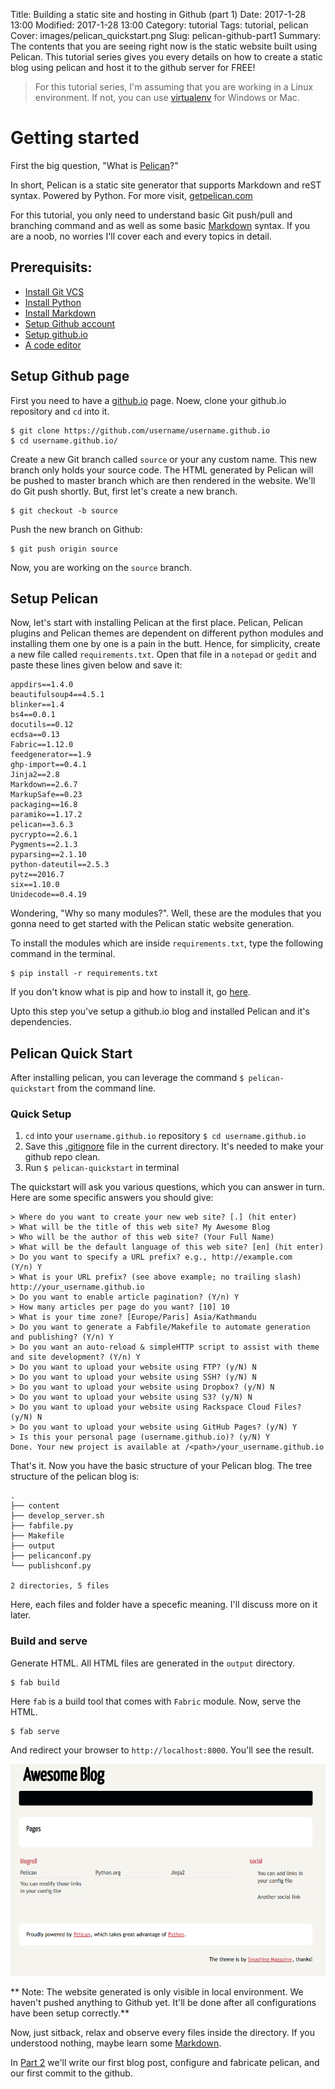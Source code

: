 Title: Building a static site and hosting in Github (part 1)
Date: 2017-1-28 13:00
Modified: 2017-1-28 13:00
Category: tutorial
Tags: tutorial, pelican
Cover: images/pelican_quickstart.png
Slug: pelican-github-part1
Summary: The contents that you are seeing right now is the static website built using Pelican. This tutorial series gives you every details on how to create a static blog using pelican and host it to the github server for FREE!

> For this tutorial series, I'm assuming that you are working in a Linux environment. If not, you can use [virtualenv] for Windows or Mac.

# Getting started

First the big question, "What is [Pelican]?"

In short, Pelican is a static site generator that supports Markdown and reST syntax. Powered by Python. For more visit, [getpelican.com](http://getpelican.com/)

For this tutorial, you only need to understand basic Git push/pull and branching command and as well as some basic [Markdown] syntax. If you are a noob, no worries I'll cover each and every topics in detail.

## Prerequisits:

* [Install Git VCS]
* [Install Python]
* [Install Markdown]
* [Setup Github account]
* [Setup github.io]
* [A code editor]

## Setup Github page
First you need to have a [github.io][Setup github.io] page. Noew, clone your github.io repository and `cd` into it.

    $ git clone https://github.com/username/username.github.io
    $ cd username.github.io/

Create a new Git branch called `source` or your any custom name. This new branch only holds your source code. The HTML generated by Pelican will be pushed to master branch which are then rendered in the website. We'll do Git push shortly. But, first let's create a new branch.
    
    $ git checkout -b source
    
Push the new branch on Github:

    $ git push origin source

Now, you are working on the `source` branch.

## Setup Pelican
Now, let's start with installing Pelican at the first place. Pelican, Pelican plugins and Pelican themes are dependent on different python modules and installing them one by one is a pain in the butt. Hence, for simplicity, create a new file called `requirements.txt`. Open that file in a `notepad` or `gedit` and paste these lines given below and save it:

    appdirs==1.4.0
    beautifulsoup4==4.5.1
    blinker==1.4
    bs4==0.0.1
    docutils==0.12
    ecdsa==0.13
    Fabric==1.12.0
    feedgenerator==1.9
    ghp-import==0.4.1
    Jinja2==2.8
    Markdown==2.6.7
    MarkupSafe==0.23
    packaging==16.8
    paramiko==1.17.2
    pelican==3.6.3
    pycrypto==2.6.1
    Pygments==2.1.3
    pyparsing==2.1.10
    python-dateutil==2.5.3
    pytz==2016.7
    six==1.10.0
    Unidecode==0.4.19

Wondering, "Why so many modules?". Well, these are the modules that you gonna need to get started with the Pelican static website generation.

To install the modules which are inside `requirements.txt`, type the following command in the terminal.
    
    $ pip install -r requirements.txt

If you don't know what is pip and how to install it, go [here].

Upto this step you've setup a github.io blog and installed Pelican and it's dependencies.

## Pelican Quick Start

After installing pelican, you can leverage the command `$ pelican-quickstart` from the command line.

### Quick Setup

1. `cd` into your `username.github.io` repository 
    `$ cd username.github.io`
1.  Save this [.gitignore] file in the current directory. It's needed to make your github repo clean.
1.  Run `$ pelican-quickstart` in terminal

The quickstart will ask you various questions, which you can answer in turn. Here are some specific answers you should give:

    > Where do you want to create your new web site? [.] (hit enter)
    > What will be the title of this web site? My Awesome Blog
    > Who will be the author of this web site? (Your Full Name)
    > What will be the default language of this web site? [en] (hit enter) 
    > Do you want to specify a URL prefix? e.g., http://example.com   (Y/n) Y
    > What is your URL prefix? (see above example; no trailing slash) http://your_username.github.io
    > Do you want to enable article pagination? (Y/n) Y
    > How many articles per page do you want? [10] 10
    > What is your time zone? [Europe/Paris] Asia/Kathmandu
    > Do you want to generate a Fabfile/Makefile to automate generation and publishing? (Y/n) Y
    > Do you want an auto-reload & simpleHTTP script to assist with theme and site development? (Y/n) Y
    > Do you want to upload your website using FTP? (y/N) N
    > Do you want to upload your website using SSH? (y/N) N
    > Do you want to upload your website using Dropbox? (y/N) N
    > Do you want to upload your website using S3? (y/N) N
    > Do you want to upload your website using Rackspace Cloud Files? (y/N) N
    > Do you want to upload your website using GitHub Pages? (y/N) Y
    > Is this your personal page (username.github.io)? (y/N) Y
    Done. Your new project is available at /<path>/your_username.github.io

That's it. Now you have the basic structure of your Pelican blog. The tree structure of the pelican blog is:

    .
    ├── content
    ├── develop_server.sh
    ├── fabfile.py
    ├── Makefile
    ├── output
    ├── pelicanconf.py
    └── publishconf.py
    
    2 directories, 5 files

Here, each files and folder have a specefic meaning. I'll discuss more on it later. 

### Build and serve

Generate HTML. All HTML files are generated in the `output` directory.

    $ fab build

Here `fab` is a build tool that comes with `Fabric` module. Now, serve the HTML.

    $ fab serve

And redirect your browser to `http://localhost:8000`. You'll see the result.

![Website preview](images/pelican_quickstart.png)

** Note: The website generated is only visible in local environment. We haven't pushed anything to Github yet. It'll be done after all configurations have been setup correctly.**

Now, just sitback, relax and observe every files inside the directory. If you understood nothing, maybe learn some [Markdown].

In [Part 2] we'll write our first blog post, configure and fabricate pelican, and our first commit to the github.

   [virtualenv]: <http://docs.python-guide.org/en/latest/dev/virtualenvs/>
   [Setup github.io]: <https://pages.github.com/>
   [Install Git VCS]: <#>
   [Install Markdown]: <#>
   [Install Python]: <#>
   [Setup Github account]: <#>
   [Setup github.io page]: <#>
   [A code editor]: <#>
   [Pelican]: <#>
   [here]: <#>
   [.gitignore]: <https://raw.githubusercontent.com/girisagar46/girisagar46.github.io/source/.gitignore>
   [markdown]: <https://guides.github.com/features/mastering-markdown/>
   [Part 2]: <#>